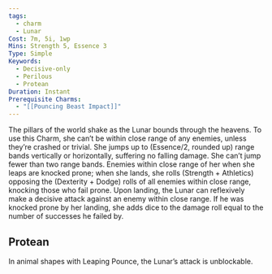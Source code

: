```yaml
---
tags:
  - charm
  - Lunar
Cost: 7m, 5i, 1wp
Mins: Strength 5, Essence 3
Type: Simple
Keywords:
  - Decisive-only
  - Perilous
  - Protean
Duration: Instant
Prerequisite Charms:
  - "[[Pouncing Beast Impact]]"
---
```

The pillars of the world shake as the Lunar bounds through the heavens. To use this Charm, she can’t be within close range of any enemies, unless they’re crashed or trivial. She jumps up to (Essence/2, rounded up) range bands vertically or horizontally, suffering no falling damage. She can’t jump fewer than two range bands. Enemies within close range of her when she leaps are knocked prone; when she lands, she rolls (Strength + Athletics) opposing the (Dexterity + Dodge) rolls of all enemies within close range, knocking those who fail prone. Upon landing, the Lunar can reflexively make a decisive attack against an enemy within close range. If he was knocked prone by her landing, she adds dice to the damage roll equal to the number of successes he failed by. 
## Protean 

In animal shapes with Leaping Pounce, the Lunar’s attack is unblockable.